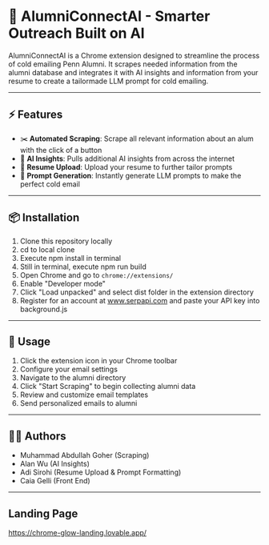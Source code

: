 # 🌳 AlumniConnectAI - Smarter Outreach Built on AI

AlumniConnectAI is a Chrome extension designed to streamline the process of cold emailing Penn Alumni. It scrapes needed information from the alumni database and integrates it with AI insights and information from your resume to create a tailormade LLM prompt for cold emailing.

---

## ⚡ Features

- ✂️ **Automated Scraping**: Scrape all relevant information about an alum with the click of a button
- 🧠 **AI Insights**: Pulls additional AI insights from across the internet
- 📝 **Resume Upload**: Upload your resume to further tailor prompts
- 📨 **Prompt Generation**: Instantly generate LLM prompts to make the perfect cold email

---

## 📦 Installation

1. Clone this repository locally
2. cd to local clone
3. Execute npm install in terminal
4. Still in terminal, execute npm run build 
5. Open Chrome and go to `chrome://extensions/`
6. Enable "Developer mode"
7. Click "Load unpacked" and select dist folder in the extension directory
8. Register for an account at www.serpapi.com and paste your API key into background.js

---

## 📩 Usage

1. Click the extension icon in your Chrome toolbar
2. Configure your email settings
3. Navigate to the alumni directory
4. Click "Start Scraping" to begin collecting alumni data
5. Review and customize email templates
6. Send personalized emails to alumni

---

## 👨‍💻 Authors

- Muhammad Abdullah Goher (Scraping)
- Alan Wu (AI Insights)
- Adi Sirohi (Resume Upload & Prompt Formatting)
- Caia Gelli (Front End)

---

## Landing Page
https://chrome-glow-landing.lovable.app/
